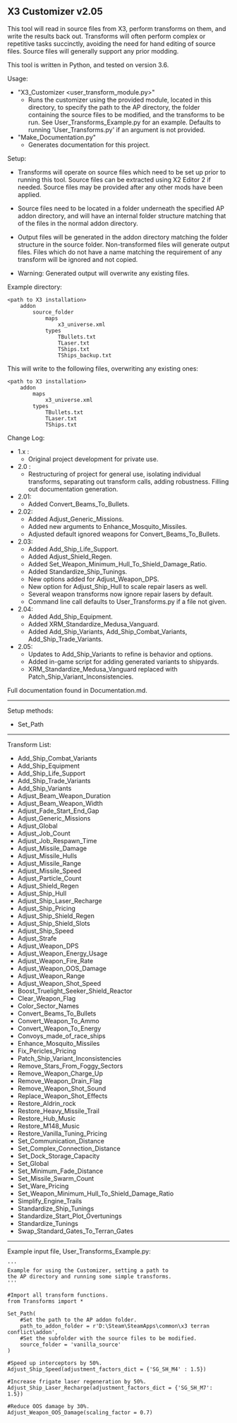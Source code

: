 
X3 Customizer v2.05
------------------

This tool will read in source files from X3, perform transforms on them,
and write the results back out.  Transforms will often perform complex
or repetitive tasks succinctly, avoiding the need for hand editing of
source files.  Source files will generally support any prior modding.

This tool is written in Python, and tested on version 3.6.

Usage:
 * "X3_Customizer <user_transform_module.py>"
   - Runs the customizer using the provided module, located in this
     directory, to specify the path to the AP directory, the folder
     containing the source files to be modified, and the transforms
     to be run. See User_Transforms_Example.py for an example.
     Defaults to running 'User_Transforms.py' if an argument is 
     not provided.
 * "Make_Documentation.py"
   - Generates documentation for this project.

Setup:
  * Transforms will operate on source files which need to be set up
  prior to running this tool. Source files can be extracted using
  X2 Editor 2 if needed. Source files may be provided after any other 
  mods have been applied.

  * Source files need to be located in a folder underneath the 
  specified AP addon directory, and will have an internal folder
  structure matching that of the files in the normal addon directory.

  * Output files will be generated in the addon directory matching
  the folder structure in the source folder. Non-transformed files
  will generate output files. Files which do not have a name matching
  the requirement of any transform will be ignored and not copied.

  * Warning: Generated output will overwrite any existing files.

  Example directory:

    <path to X3 installation>
        addon
            source_folder
                maps
                    x3_universe.xml
                types
                    TBullets.txt
                    TLaser.txt
                    TShips.txt
                    TShips_backup.txt

   This will write to the following files, overwriting any
   existing ones:

    <path to X3 installation>
        addon
            maps
                x3_universe.xml
            types
                TBullets.txt
                TLaser.txt
                TShips.txt

Change Log:
 * 1.x :
   - Original project development for private use.
 * 2.0 :
   - Restructuring of project for general use, isolating individual
     transforms, separating out transform calls, adding robustness.
     Filling out documentation generation.
 * 2.01:
   - Added Convert_Beams_To_Bullets.
 * 2.02:
   - Added Adjust_Generic_Missions.
   - Added new arguments to Enhance_Mosquito_Missiles.
   - Adjusted default ignored weapons for Convert_Beams_To_Bullets.
 * 2.03:
   - Added Add_Ship_Life_Support.
   - Added Adjust_Shield_Regen.
   - Added Set_Weapon_Minimum_Hull_To_Shield_Damage_Ratio.
   - Added Standardize_Ship_Tunings.
   - New options added for Adjust_Weapon_DPS.
   - New option for Adjust_Ship_Hull to scale repair lasers as well.
   - Several weapon transforms now ignore repair lasers by default.
   - Command line call defaults to User_Transforms.py if a file not given.
 * 2.04:
   - Added Add_Ship_Equipment.
   - Added XRM_Standardize_Medusa_Vanguard.
   - Added Add_Ship_Variants, Add_Ship_Combat_Variants, Add_Ship_Trade_Variants.
 * 2.05:
   - Updates to Add_Ship_Variants to refine is behavior and options.
   - Added in-game script for adding generated variants to shipyards.
   - XRM_Standardize_Medusa_Vanguard replaced with Patch_Ship_Variant_Inconsistencies.

Full documentation found in Documentation.md.

***

Setup methods:

  * Set_Path

***

Transform List:

 * Add_Ship_Combat_Variants
 * Add_Ship_Equipment
 * Add_Ship_Life_Support
 * Add_Ship_Trade_Variants
 * Add_Ship_Variants
 * Adjust_Beam_Weapon_Duration
 * Adjust_Beam_Weapon_Width
 * Adjust_Fade_Start_End_Gap
 * Adjust_Generic_Missions
 * Adjust_Global
 * Adjust_Job_Count
 * Adjust_Job_Respawn_Time
 * Adjust_Missile_Damage
 * Adjust_Missile_Hulls
 * Adjust_Missile_Range
 * Adjust_Missile_Speed
 * Adjust_Particle_Count
 * Adjust_Shield_Regen
 * Adjust_Ship_Hull
 * Adjust_Ship_Laser_Recharge
 * Adjust_Ship_Pricing
 * Adjust_Ship_Shield_Regen
 * Adjust_Ship_Shield_Slots
 * Adjust_Ship_Speed
 * Adjust_Strafe
 * Adjust_Weapon_DPS
 * Adjust_Weapon_Energy_Usage
 * Adjust_Weapon_Fire_Rate
 * Adjust_Weapon_OOS_Damage
 * Adjust_Weapon_Range
 * Adjust_Weapon_Shot_Speed
 * Boost_Truelight_Seeker_Shield_Reactor
 * Clear_Weapon_Flag
 * Color_Sector_Names
 * Convert_Beams_To_Bullets
 * Convert_Weapon_To_Ammo
 * Convert_Weapon_To_Energy
 * Convoys_made_of_race_ships
 * Enhance_Mosquito_Missiles
 * Fix_Pericles_Pricing
 * Patch_Ship_Variant_Inconsistencies
 * Remove_Stars_From_Foggy_Sectors
 * Remove_Weapon_Charge_Up
 * Remove_Weapon_Drain_Flag
 * Remove_Weapon_Shot_Sound
 * Replace_Weapon_Shot_Effects
 * Restore_Aldrin_rock
 * Restore_Heavy_Missile_Trail
 * Restore_Hub_Music
 * Restore_M148_Music
 * Restore_Vanilla_Tuning_Pricing
 * Set_Communication_Distance
 * Set_Complex_Connection_Distance
 * Set_Dock_Storage_Capacity
 * Set_Global
 * Set_Minimum_Fade_Distance
 * Set_Missile_Swarm_Count
 * Set_Ware_Pricing
 * Set_Weapon_Minimum_Hull_To_Shield_Damage_Ratio
 * Simplify_Engine_Trails
 * Standardize_Ship_Tunings
 * Standardize_Start_Plot_Overtunings
 * Standardize_Tunings
 * Swap_Standard_Gates_To_Terran_Gates

***

Example input file, User_Transforms_Example.py:

    '''
    Example for using the Customizer, setting a path to
    the AP directory and running some simple transforms.
    '''
    
    #Import all transform functions.
    from Transforms import *
    
    Set_Path(
        #Set the path to the AP addon folder.
        path_to_addon_folder = r'D:\Steam\SteamApps\common\x3 terran conflict\addon',
        #Set the subfolder with the source files to be modified.
        source_folder = 'vanilla_source'
    )
    
    #Speed up interceptors by 50%.
    Adjust_Ship_Speed(adjustment_factors_dict = {'SG_SH_M4' : 1.5})
    
    #Increase frigate laser regeneration by 50%.
    Adjust_Ship_Laser_Recharge(adjustment_factors_dict = {'SG_SH_M7': 1.5})
    
    #Reduce OOS damage by 30%.
    Adjust_Weapon_OOS_Damage(scaling_factor = 0.7)
